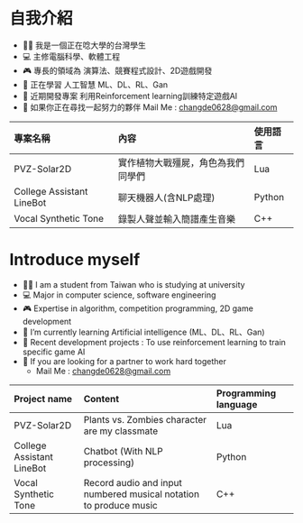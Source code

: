 # 自我介紹
- 👨‍🎓 我是一個正在唸大學的台灣學生
- 💻 主修電腦科學、軟體工程
- 🎮 專長的領域為 演算法、競賽程式設計、2D遊戲開發
- 🤖 正在學習 人工智慧 ML、DL、RL、Gan
- 🌱 近期開發專案 利用Reinforcement learning訓練特定遊戲AI
- 👋 如果你正在尋找一起努力的夥伴 Mail Me : changde0628@gmail.com



| 專案名稱        | 內容                             | 使用語言 |
|:--------------- |:-------------------------------- |:-------- |
| PVZ-Solar2D     | 實作植物大戰殭屍，角色為我們同學們 | Lua      |
| College Assistant LineBot | 聊天機器人(含NLP處理)            | Python   |
| Vocal Synthetic Tone     | 錄製人聲並輸入簡譜產生音樂       | C++      |

# Introduce myself
- 👨‍🎓 I am a student from Taiwan who is studying at university 
- 💻 Major in computer science, software engineering 
- 🎮 Expertise in algorithm, competition programming, 2D game development 
- 🤖 I’m currently learning Artificial intelligence (ML、DL、RL、Gan)
- 🌱 Recent development projects : To use reinforcement learning to train specific game AI 
- 👋 If you are looking for a partner to work hard together
    -  Mail Me : changde0628@gmail.com

| Project name         | Content                                                               | Programming language  |
|:--------------- |:----------------------------------------------------------------- |:-------- |
| PVZ-Solar2D     | Plants vs. Zombies character are my classmate                     | Lua      |
| College Assistant LineBot | Chatbot (With NLP processing)                                     | Python   |
| Vocal Synthetic Tone    | Record audio and input numbered musical notation to produce music | C++      |
